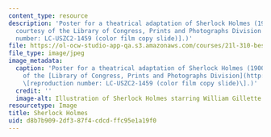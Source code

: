 ```yaml
---
content_type: resource
description: 'Poster for a theatrical adaptation of Sherlock Holmes (1900). (Image
  courtesy of the Library of Congress, Prints and Photographs Division [reproduction
  number: LC-USZC2-1459 (color film copy slide)].)'
file: https://ol-ocw-studio-app-qa.s3.amazonaws.com/courses/21l-310-bestsellers-detective-fiction-fall-2006/d8b7b9092df387f4cdcdffc95e1a19f0_21l-310f06.jpg
file_type: image/jpeg
image_metadata:
  caption: 'Poster for a theatrical adaptation of Sherlock Holmes (1900). (Image courtesy
    of the [Library of Congress, Prints and Photographs Division](http://www.loc.gov/rr/print/)
    \[reproduction number: LC-USZC2-1459 (color film copy slide)\].)'
  credit: ''
  image-alt: Illustration of Sherlock Holmes starring William Gillette.
resourcetype: Image
title: Sherlock Holmes
uid: d8b7b909-2df3-87f4-cdcd-ffc95e1a19f0
---
```

